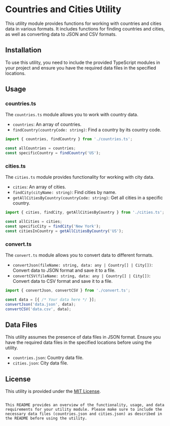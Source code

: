 # Countries and Cities Utility

This utility module provides functions for working with countries and cities data in various formats. It includes functions for finding countries and cities, as well as converting data to JSON and CSV formats.

## Installation

To use this utility, you need to include the provided TypeScript modules in your project and ensure you have the required data files in the specified locations.

## Usage

### countries.ts

The `countries.ts` module allows you to work with country data.

- `countries`: An array of countries.
- `findCountry(countryCode: string)`: Find a country by its country code.

```javascript
import { countries, findCountry } from './countries.ts';

const allCountries = countries;
const specificCountry = findCountry('US');
```

### cities.ts

The `cities.ts` module provides functionality for working with city data.

- `cities`: An array of cities.
- `findCity(cityName: string)`: Find cities by name.
- `getAllCitiesByCountry(countryCode: string)`: Get all cities in a specific country.

```javascript
import { cities, findCity, getAllCitiesByCountry } from './cities.ts';

const allCities = cities;
const specificCity = findCity('New York');
const citiesInCountry = getAllCitiesByCountry('US');
```

### convert.ts

The `convert.ts` module allows you to convert data to different formats.

- `convertJson(fileName: string, data: any | Country[] | City[])`: Convert data to JSON format and save it to a file.
- `convertCSV(fileName: string, data: any | Country[] | City[])`: Convert data to CSV format and save it to a file.

```javascript
import { convertJson, convertCSV } from './convert.ts';

const data = [{ /* Your data here */ }];
convertJson('data.json', data);
convertCSV('data.csv', data);
```

## Data Files

This utility assumes the presence of data files in JSON format. Ensure you have the required data files in the specified locations before using the utility.

- `countries.json`: Country data file.
- `cities.json`: City data file.

## License

This utility is provided under the [MIT License](LICENSE).

```

This README provides an overview of the functionality, usage, and data requirements for your utility module. Please make sure to include the necessary data files (countries.json and cities.json) as described in the README before using the utility.